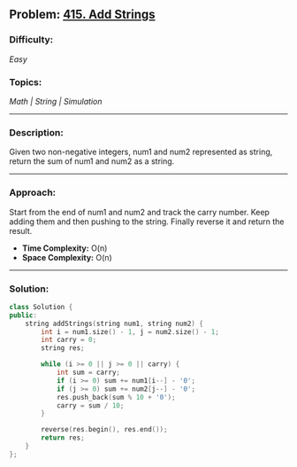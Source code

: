 ## Problem: [415. Add Strings](https://leetcode.com/problems/add-strings/)

### Difficulty:
*Easy*

### Topics:
*Math | String | Simulation*

---

### Description:
Given two non-negative integers, num1 and num2 represented as string, return the sum of num1 and num2 as a string.

---

### Approach:
Start from the end of num1 and num2 and track the carry number. Keep adding them and then pushing to the string. Finally reverse it and return the result.
- **Time Complexity:** O(n)
- **Space Complexity:** O(n)

---

### Solution:
```cpp
class Solution {
public:
    string addStrings(string num1, string num2) {
        int i = num1.size() - 1, j = num2.size() - 1;
        int carry = 0;
        string res;

        while (i >= 0 || j >= 0 || carry) {
            int sum = carry;
            if (i >= 0) sum += num1[i--] - '0';
            if (j >= 0) sum += num2[j--] - '0';
            res.push_back(sum % 10 + '0');
            carry = sum / 10;
        }

        reverse(res.begin(), res.end());
        return res;
    }
};
```
